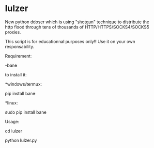 # lulzer
New python ddoser which is using "shotgun" technique to distribute the http flood through tens of thousands of HTTP/HTTPS/SOCKS4/SOCKS5 proxies.

This script is for educationnal purposes only!! Use it on your own responsability.

Requirement:

-bane

to install it:

*windows/termux:

pip install bane

*linux:

sudo pip install bane



Usage:

cd lulzer

python lulzer.py
